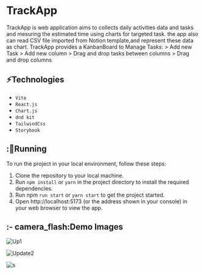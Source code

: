 # TrackApp
TrackApp is web application aims to collects daily activities data and tasks
and mesuring the estimated time using charts for targeted task.
the app also can read CSV file imported from Notion template,and represent these data as chart.
TrackApp provides a KanbanBoard to Manage Tasks:
    > Add new Task
    > Add new column 
    > Drag and drop tasks between columns 
    > Drag and drop columns
## :zap:Technologies

+ `Vite`
+ `React.js`
+ `Chart.js`
+ `dnd kit`
+ `TailwindCss`
+ `Storybook` 
    
## ::gem:Running

To run the project in your local environment, follow these steps:
  1. Clone the repository to your local machine.
  1. Run `npm install` or `yarn` in the project directory to install the required dependencies.
  1. Run npm `run start` or `yarn start` to get the project started.
  1. Open http://localhost:5173 (or the address shown in your console) in your web browser to view the app.
  
## :- camera_flash:Demo Images

![Up1](https://github.com/medmks/TrackApp/assets/90214045/82a977ee-eadc-46d5-bdb5-1e0ef367bb38)

![Update2](https://github.com/medmks/TrackApp/assets/90214045/ef7a917f-2b30-42b7-804d-7b635c9b8261)

![s](https://github.com/medmks/TrackApp/assets/90214045/02ab9a23-2d9b-4aac-bbc8-384706d32b33)








